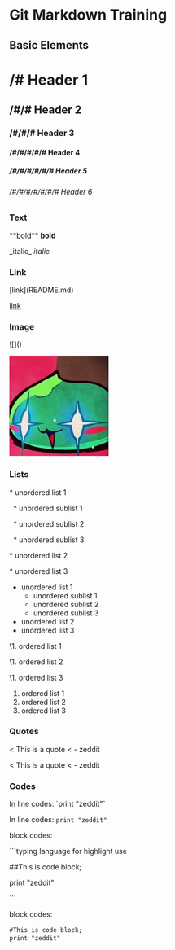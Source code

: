 # Git Markdown Training

## Basic Elements

# /# Header 1
## /#/# Header 2
### /#/#/# Header 3
#### /#/#/#/#/# Header 4
##### /#/#/#/#/#/# Header 5
###### /#/#/#/#/#/#/# Header 6

### Text

\*\*bold\*\* **bold**

\_italic\_ _italic_

### Link

\[link\]\(README.md\) 

[link](README.md)

### Image

\!\[\]\(\)

![](img.jpg)

### Lists

\* unordered list 1

&nbsp;&nbsp;\* unordered sublist 1

&nbsp;&nbsp;\* unordered sublist 2
   
&nbsp;&nbsp;\* unordered sublist 3

\* unordered list 2

\* unordered list 3

* unordered list 1
  * unordered sublist 1
  * unordered sublist 2
  * unordered sublist 3
* unordered list 2
* unordered list 3

\1. ordered list 1

\1. ordered list 2

\1. ordered list 3

1. ordered list 1
1. ordered list 2
1. ordered list 3

### Quotes

\< This is a quote
\< - zeddit

< This is a quote
< - zeddit


### Codes

In line codes: \`print "zeddit"\`

In line codes: `print "zeddit"`

block codes:

\`\`\`typing language for highlight use

\#\#This is code block;

print "zeddit"

\`\`\`

block codes:

```
#This is code block;
print "zeddit"
```
